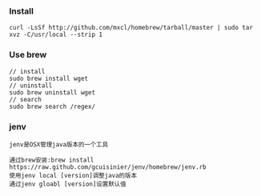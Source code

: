 ### Install

`curl -LsSf http://github.com/mxcl/homebrew/tarball/master | sudo tar xvz -C/usr/local --strip 1`

### Use brew
	// install 
	sudo brew install wget
	// uninstall
	sudo brew uninstall wget
	// search
	sudo brew search /regex/

### jenv

	jenv是OSX管理java版本的一个工具

	通过brew安装:brew install https://raw.github.com/gcuisinier/jenv/homebrew/jenv.rb
	使用jenv local [version]调整java的版本
	通过jenv gloabl [version]设置默认值